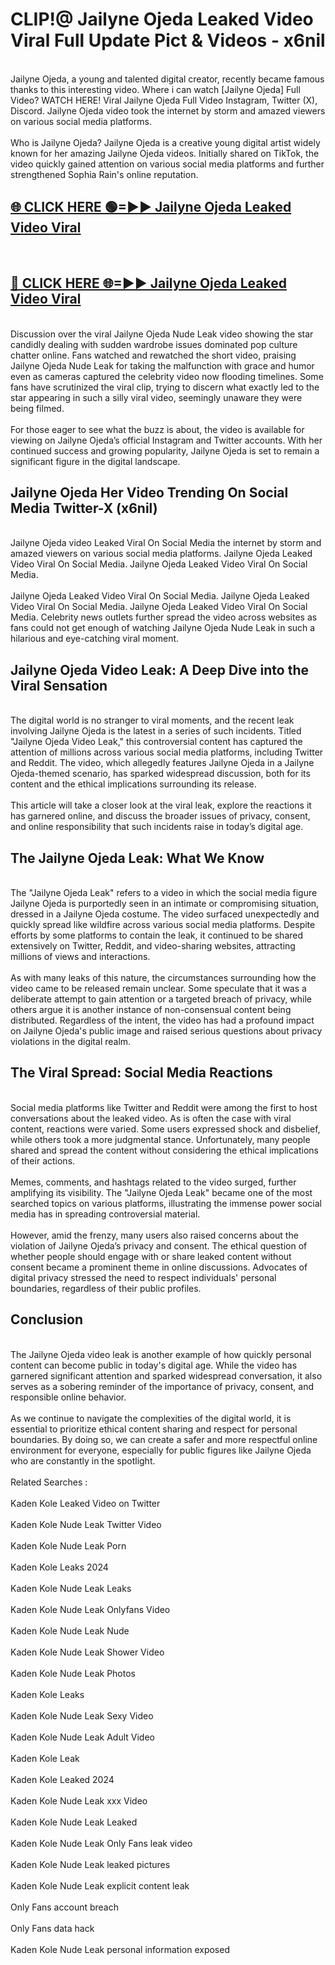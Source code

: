 # CLIP!@ Jailyne Ojeda Leaked Video Viral Full Update Pict & Videos - x6nil
<br>
Jailyne Ojeda, a young and talented digital creator, recently became famous thanks to this interesting video. Where i can watch [Jailyne Ojeda] Full Video? WATCH HERE! Viral Jailyne Ojeda Full Video Instagram, Twitter (X), Discord. Jailyne Ojeda video took the internet by storm and amazed viewers on various social media platforms.
<br><br>
Who is Jailyne Ojeda? Jailyne Ojeda is a creative young digital artist widely known for her amazing Jailyne Ojeda videos. Initially shared on TikTok, the video quickly gained attention on various social media platforms and further strengthened Sophia Rain's online reputation.
<br>
<h2><a href="https://bestclip.site?title=Jailyne_Ojeda">🌐 CLICK HERE 🟢=►► Jailyne Ojeda Leaked Video Viral</a></h2>
<br>
<h2><a href="https://bestclip.site?title=Jailyne_Ojeda">🔴 CLICK HERE 🌐=►► Jailyne Ojeda Leaked Video Viral</a></h2>
<br>
Discussion over the viral Jailyne Ojeda Nude Leak video showing the star candidly dealing with sudden wardrobe issues dominated pop culture chatter online. Fans watched and rewatched the short video, praising Jailyne Ojeda Nude Leak for taking the malfunction with grace and humor even as cameras captured the celebrity video now flooding timelines. Some fans have scrutinized the viral clip, trying to discern what exactly led to the star appearing in such a silly viral video, seemingly unaware they were being filmed.
<br><br>
For those eager to see what the buzz is about, the video is available for viewing on Jailyne Ojeda’s official Instagram and Twitter accounts. With her continued success and growing popularity, Jailyne Ojeda is set to remain a significant figure in the digital landscape.
<br>
<h2>Jailyne Ojeda Her Video Trending On Social Media Twitter-X (x6nil)</h2>
<br>
Jailyne Ojeda video Leaked Viral On Social Media the internet by storm and amazed viewers on various social media platforms. Jailyne Ojeda Leaked Video Viral On Social Media. Jailyne Ojeda Leaked Video Viral On Social Media.
<br><br>
Jailyne Ojeda Leaked Video Viral On Social Media. Jailyne Ojeda Leaked Video Viral On Social Media. Jailyne Ojeda Leaked Video Viral On Social Media. Celebrity news outlets further spread the video across websites as fans could not get enough of watching Jailyne Ojeda Nude Leak in such a hilarious and eye-catching viral moment.
<br>
<h2>Jailyne Ojeda Video Leak: A Deep Dive into the Viral Sensation</h2>
<br>
The digital world is no stranger to viral moments, and the recent leak involving Jailyne Ojeda is the latest in a series of such incidents. Titled "Jailyne Ojeda Video Leak," this controversial content has captured the attention of millions across various social media platforms, including Twitter and Reddit. The video, which allegedly features Jailyne Ojeda in a Jailyne Ojeda-themed scenario, has sparked widespread discussion, both for its content and the ethical implications surrounding its release.
<br><br>
This article will take a closer look at the viral leak, explore the reactions it has garnered online, and discuss the broader issues of privacy, consent, and online responsibility that such incidents raise in today’s digital age.
<br>
<h2>The Jailyne Ojeda Leak: What We Know</h2>
<br>
The "Jailyne Ojeda Leak" refers to a video in which the social media figure Jailyne Ojeda is purportedly seen in an intimate or compromising situation, dressed in a Jailyne Ojeda costume. The video surfaced unexpectedly and quickly spread like wildfire across various social media platforms. Despite efforts by some platforms to contain the leak, it continued to be shared extensively on Twitter, Reddit, and video-sharing websites, attracting millions of views and interactions.
<br><br>
As with many leaks of this nature, the circumstances surrounding how the video came to be released remain unclear. Some speculate that it was a deliberate attempt to gain attention or a targeted breach of privacy, while others argue it is another instance of non-consensual content being distributed. Regardless of the intent, the video has had a profound impact on Jailyne Ojeda's public image and raised serious questions about privacy violations in the digital realm.
<br>
<h2>The Viral Spread: Social Media Reactions</h2>
<br>
Social media platforms like Twitter and Reddit were among the first to host conversations about the leaked video. As is often the case with viral content, reactions were varied. Some users expressed shock and disbelief, while others took a more judgmental stance. Unfortunately, many people shared and spread the content without considering the ethical implications of their actions.
<br><br>
Memes, comments, and hashtags related to the video surged, further amplifying its visibility. The "Jailyne Ojeda Leak" became one of the most searched topics on various platforms, illustrating the immense power social media has in spreading controversial material.
<br><br>
However, amid the frenzy, many users also raised concerns about the violation of Jailyne Ojeda’s privacy and consent. The ethical question of whether people should engage with or share leaked content without consent became a prominent theme in online discussions. Advocates of digital privacy stressed the need to respect individuals' personal boundaries, regardless of their public profiles.
<br>
<h2>Conclusion</h2>
<br>
The Jailyne Ojeda video leak is another example of how quickly personal content can become public in today's digital age. While the video has garnered significant attention and sparked widespread conversation, it also serves as a sobering reminder of the importance of privacy, consent, and responsible online behavior.
<br><br>
As we continue to navigate the complexities of the digital world, it is essential to prioritize ethical content sharing and respect for personal boundaries. By doing so, we can create a safer and more respectful online environment for everyone, especially for public figures like Jailyne Ojeda who are constantly in the spotlight.
<br><br>
Related Searches :
<br><br>
Kaden Kole Leaked Video on Twitter
<br><br>
Kaden Kole Nude Leak Twitter Video
<br><br>
Kaden Kole Nude Leak Porn
<br><br>
Kaden Kole Leaks 2024
<br><br>
Kaden Kole Nude Leak Leaks
<br><br>
Kaden Kole Nude Leak Onlyfans Video
<br><br>
Kaden Kole Nude Leak Nude
<br><br>
Kaden Kole Nude Leak Shower Video
<br><br>
Kaden Kole Nude Leak Photos
<br><br>
Kaden Kole Leaks
<br><br>
Kaden Kole Nude Leak Sexy Video
<br><br>
Kaden Kole Nude Leak Adult Video
<br><br>
Kaden Kole Leak
<br><br>
Kaden Kole Leaked 2024
<br><br>
Kaden Kole Nude Leak xxx Video
<br><br>
Kaden Kole Nude Leak Leaked
<br><br>
Kaden Kole Nude Leak Only Fans leak video
<br><br>
Kaden Kole Nude Leak leaked pictures
<br><br>
Kaden Kole Nude Leak explicit content leak
<br><br>
Only Fans account breach
<br><br>
Only Fans data hack
<br><br>
Kaden Kole Nude Leak personal information exposed